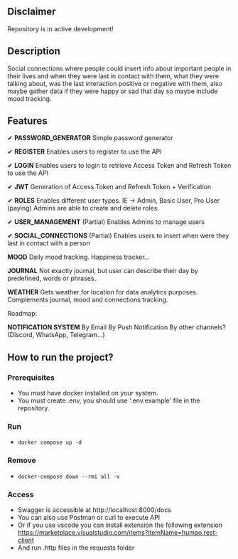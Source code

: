 ## Disclaimer

Repository is in active development!

## Description

Social connections where people could insert info about important people in their lives and when they were last in contact with them, what they were talking about, was the last interaction positive or negative with them, also maybe gather data if they were happy or sad that day so maybe include mood tracking.

## Features

✔ **PASSWORD_GENERATOR**
Simple password generator

✔ **REGISTER**
Enables users to register to use the API

✔ **LOGIN**
Enables users to login to retrieve Access Token and Refresh Token to use the API

✔ **JWT**
Generation of Access Token and Refresh Token + Verification

✔ **ROLES**
Enables different user types.
IE -> Admin, Basic User, Pro User (paying)
Admins are able to create and delete roles.

✔ **USER_MANAGEMENT** (Partial)
Enables Admins to manage users

✔ **SOCIAL_CONNECTIONS** (Partial)
Enables users to insert when were they last in contact with a person

**MOOD**
Daily mood tracking. Happiness tracker…

**JOURNAL**
Not exactly journal, but user can describe their day by predefined, words or phrases..

**WEATHER**
Gets weather for location for data analytics purposes. Complements journal, mood and connections tracking.

Roadmap:

**NOTIFICATION SYSTEM**
By Email
By Push Notification
By other channels? (Discord, WhatsApp, Telegram...)

## How to run the project?

### Prerequisites

-   You must have docker installed on your system.
-   You must create .env, you should use '.env.example' file in the repository.

### Run

-   `docker compose up -d`

### Remove

-   `docker-compose down --rmi all -v`

### Access

-   Swagger is accessible at http://localhost:8000/docs
-   You can also use Postman or curl to execute API
-   Or if you use vscode you can install extension the following extension https://marketplace.visualstudio.com/items?itemName=humao.rest-client
-   And run .http files in the requests folder
